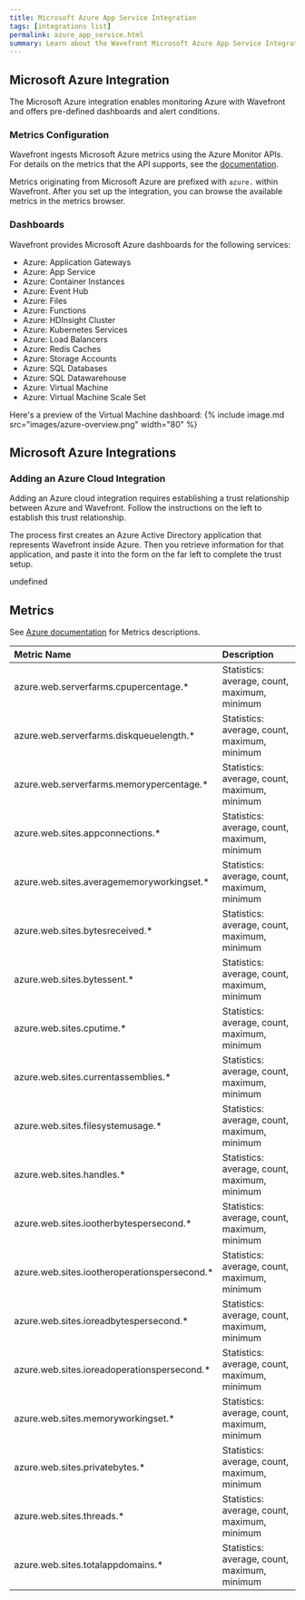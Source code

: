 ```yaml
---
title: Microsoft Azure App Service Integration
tags: [integrations list]
permalink: azure_app_service.html
summary: Learn about the Wavefront Microsoft Azure App Service Integration.
---
```

## Microsoft Azure Integration

The Microsoft Azure integration enables monitoring Azure with Wavefront and offers pre-defined dashboards and alert conditions. 

### Metrics Configuration
Wavefront ingests Microsoft Azure metrics using the Azure Monitor APIs. For details on the metrics that the API supports, see the [documentation](https://docs.microsoft.com/en-us/azure/monitoring-and-diagnostics/monitoring-supported-metrics).

Metrics originating from Microsoft Azure are prefixed with `azure.` within Wavefront. After you set up the integration, you can browse the available metrics in the metrics browser. 

### Dashboards

Wavefront provides Microsoft Azure dashboards for the following services:

- Azure: Application Gateways
- Azure: App Service
- Azure: Container Instances
- Azure: Event Hub
- Azure: Files
- Azure: Functions
- Azure: HDInsight Cluster
- Azure: Kubernetes Services
- Azure: Load Balancers
- Azure: Redis Caches
- Azure: Storage Accounts
- Azure: SQL Databases
- Azure: SQL Datawarehouse
- Azure: Virtual Machine
- Azure: Virtual Machine Scale Set

Here's a preview of the Virtual Machine dashboard:
{% include image.md src="images/azure-overview.png" width="80" %}

## Microsoft Azure Integrations



### Adding an Azure Cloud Integration

Adding an Azure cloud integration requires establishing a trust relationship between Azure and Wavefront. Follow the instructions on the left to establish this trust relationship.

The process first creates an Azure Active Directory application that represents Wavefront inside Azure. Then you retrieve information for that application, and paste it into the form on the far left to complete the trust setup. 



undefined

## Metrics

See [Azure documentation](https://docs.microsoft.com/en-us/azure/azure-monitor/platform/metrics-supported) for Metrics descriptions.  

|Metric Name|Description|
| :--- | :--- |
|azure.web.serverfarms.cpupercentage.*|Statistics: average, count, maximum, minimum|
|azure.web.serverfarms.diskqueuelength.*|Statistics: average, count, maximum, minimum|
|azure.web.serverfarms.memorypercentage.*|Statistics: average, count, maximum, minimum|
|azure.web.sites.appconnections.*|Statistics: average, count, maximum, minimum|
|azure.web.sites.averagememoryworkingset.*|Statistics: average, count, maximum, minimum|
|azure.web.sites.bytesreceived.*|Statistics: average, count, maximum, minimum|
|azure.web.sites.bytessent.*|Statistics: average, count, maximum, minimum|
|azure.web.sites.cputime.*|Statistics: average, count, maximum, minimum|
|azure.web.sites.currentassemblies.*|Statistics: average, count, maximum, minimum|
|azure.web.sites.filesystemusage.*|Statistics: average, count, maximum, minimum|
|azure.web.sites.handles.*|Statistics: average, count, maximum, minimum|
|azure.web.sites.iootherbytespersecond.*|Statistics: average, count, maximum, minimum|
|azure.web.sites.iootheroperationspersecond.*|Statistics: average, count, maximum, minimum|
|azure.web.sites.ioreadbytespersecond.*|Statistics: average, count, maximum, minimum|
|azure.web.sites.ioreadoperationspersecond.*|Statistics: average, count, maximum, minimum|
|azure.web.sites.memoryworkingset.*|Statistics: average, count, maximum, minimum|
|azure.web.sites.privatebytes.*|Statistics: average, count, maximum, minimum|
|azure.web.sites.threads.*|Statistics: average, count, maximum, minimum|
|azure.web.sites.totalappdomains.*|Statistics: average, count, maximum, minimum|
